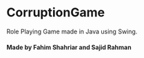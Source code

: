 # CorruptionGame

Role Playing Game made in Java using Swing.
#### Made by Fahim Shahriar and Sajid Rahman 
